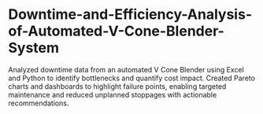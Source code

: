 # Downtime-and-Efficiency-Analysis-of-Automated-V-Cone-Blender-System
Analyzed downtime data from an automated V Cone Blender using Excel and Python to identify bottlenecks and quantify cost impact. Created Pareto charts and dashboards to highlight failure points, enabling targeted maintenance and reduced unplanned stoppages with actionable recommendations.
